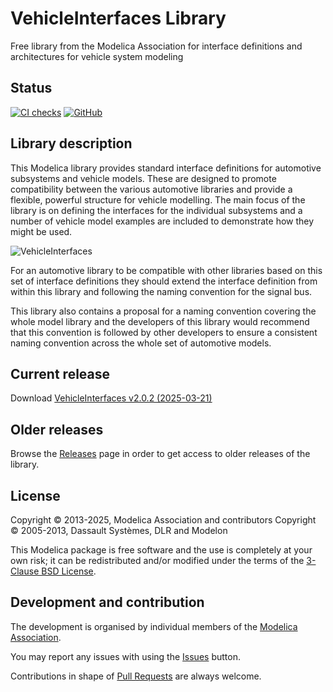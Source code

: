 # VehicleInterfaces Library

Free library from the Modelica Association for interface definitions and architectures for vehicle system modeling

## Status

[![CI checks](https://github.com/modelica/VehicleInterfaces/workflows/CI/badge.svg)](https://github.com/modelica/VehicleInterfaces/actions)
[![GitHub](https://github.com/modelica/VehicleInterfaces)](LICENSE)

## Library description

This Modelica library provides standard interface definitions for automotive subsystems and vehicle models. These are designed to promote compatibility between the various automotive libraries and provide a flexible, powerful structure for vehicle modelling. The main focus of the library is on defining the interfaces for the individual subsystems and a number of vehicle model examples are included to demonstrate how they might be used.

![VehicleInterfaces](VehicleInterfaces/Resources/Images/conventionalVehicle.png)

For an automotive library to be compatible with other libraries based on this set of interface definitions they should extend the interface definition from within this library and following the naming convention for the signal bus.

This library also contains a proposal for a naming convention covering the whole model library and the developers of this library would recommend that this convention is followed by other developers to ensure a consistent naming convention across the whole set of automotive models.

## Current release

Download [VehicleInterfaces v2.0.2 (2025-03-21)](../../releases/tag/v2.0.2)

## Older releases

Browse the [Releases](../../releases) page in order to get access to older releases of the library.

## License
Copyright &copy; 2013-2025, Modelica Association and contributors
Copyright &copy; 2005-2013, Dassault Syst&egrave;mes, DLR and Modelon<br>

This Modelica package is free software and the use is completely at your own risk;
it can be redistributed and/or modified under the terms of the [3-Clause BSD License](LICENSE).

## Development and contribution
The development is organised by individual members of the [Modelica Association](https://www.modelica.org/association).

You may report any issues with using the [Issues](https://github.com/modelica/VehicleInterfaces/issues) button.

Contributions in shape of [Pull Requests](https://github.com/modelica/VehicleInterfaces/pulls) are always welcome.
